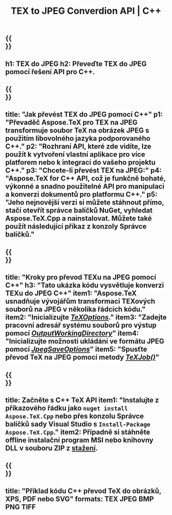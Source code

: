 ﻿---
translation: true
template: /_templates/_conversion-child-cpp.md
title: TEX to JPEG Converdion API | C++
description: Funkce převodu TeX na JPEG. Integrujte tuto místní knihovnu C++ do svého projektu nebo použijte multiplatformní aplikace pro převod TeX do JPEG.
keywords: tex to jpeg api cpp, tex2jpeg integrovat c++
url: /cpp/conversion/tex-to-jpeg/
family: tex
platformtag: cpp
feature: conversion
informat: TEX
outformat: JPEG
otherformats: BMP PNG TIFF PDF SVG XPS
---

{{<section banner>}}
---
h1: TEX do JPEG
h2: Převeďte TEX do JPEG pomocí řešení API pro C++.
---

{{<section overview>}}
---
title: "Jak převést TEX do JPEG pomocí C++"
p1: "Převaděč Aspose.TeX pro TEX na JPEG transformuje soubor TeX na obrázek JPEG s použitím libovolného jazyka podporovaného C++."
p2: "Rozhraní API, které zde vidíte, lze použít k vytvoření vlastní aplikace pro více platforem nebo k integraci do vašeho projektu C++."
p3: "Chcete-li převést TEX na JPEG:"
p4: "Aspose.TeX for C++ API, což je funkčně bohaté, výkonné a snadno použitelné API pro manipulaci a konverzi dokumentů pro platformu C++."
p5: "Jeho nejnovější verzi si můžete stáhnout přímo, stačí otevřít správce balíčků NuGet, vyhledat Aspose.TeX.Cpp a nainstalovat. Můžete také použít následující příkaz z konzoly Správce balíčků."
---

{{<section feature1>}}
---
title: "Kroky pro převod TEXu na JPEG pomocí C++"
h3: "Tato ukázka kódu vysvětluje konverzi TEXu do JPEG C++"
item1: "Aspose.TeX usnadňuje vývojářům transformaci TEXových souborů na JPEG v několika řádcích kódu."
item2: "Inicializujte [*TeXOptions*](https://reference.aspose.com/tex/cpp/class/aspose.te_x.te_x_options)."
item3: "Zadejte pracovní adresář systému souborů pro výstup pomocí [*OutputWorkingDirectory*](https://reference.aspose.com/tex/cpp/class/aspose.te_x.te_x_options#aa4f4ea6dab7db5ba1b40800495f16f63)"
item4: "Inicializujte možnosti ukládání ve formátu JPEG pomocí [*JpegSaveOptions*](https://reference.aspose.com/tex/cpp/class/aspose.te_x.presentation.image.jpeg_save_options)"
item5: "Spusťte převod TeX na JPEG pomocí metody [*TeXJob()*](https://reference.aspose.com/tex/cpp/class/aspose.te_x.te_x_job)"
---

{{<section feature2>}}
---
title: Začněte s C++ TeX API
item1: "Instalujte z příkazového řádku jako ```nuget install Aspose.TeX.Cpp``` nebo přes konzolu Správce balíčků sady Visual Studio s ```Install-Package Aspose.TeX.Cpp```."
item2: Případně si stáhněte offline instalační program MSI nebo knihovny DLL v souboru ZIP z [stažení](https://releases.aspose.com/tex/cpp).
---

{{<section widget>}}
---
title: "Příklad kódu C++ převod TeX do obrázků, XPS, PDF nebo SVG"
formats: TEX JPEG BMP PNG TIFF
---